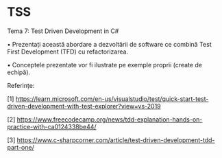 # TSS

Tema 7: Test Driven Development in C#

• Prezentați această abordare a dezvoltării de software ce combină Test First Development
(TFD) cu refactorizarea.

• Conceptele prezentate vor fi ilustrate pe exemple proprii (create de echipă).


Referințe:

[1] https://learn.microsoft.com/en-us/visualstudio/test/quick-start-test-driven-development-with-test-explorer?view=vs-2019

[2] https://www.freecodecamp.org/news/tdd-explanation-hands-on-practice-with-ca0124338be44/

[3] https://www.c-sharpcorner.com/article/test-driven-development-tdd-part-one/
